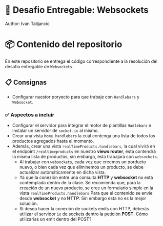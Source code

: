 # 🚀 Desafio Entregable: Websockets
Author: Ivan Talijancic

# 📦 Contenido del repositorio
En este repositorio se entrega el código correspondiente a la resolución del desafio entregable de `Websockets`.

## 📋 Consignas
- Configurar nuestor poryecto para que trabaje con `Handlebars` y `Websocket`.

### ✅ Aspectos a incluir
- Configurar el servidor para integrar el motor de plantillas `Hadlebars` e instalar un servidor de `socket.io` al mismo.
- Crear una vista `home.handlebars` la cuál contenga una lista de todos los productos agregados hasta el momento.
- Además, crear una vista `realTimeProducts.handlebars`, la cual vivirá en el endpoint `/realtimeproducts` en nuestro **views router**, ésta contendrá la misma lista de productos, sin embargo, ésta trabajará con `websockets`.
    - Al trabajar con `websockets`, cada vez que creemos un porducto nuevo, o bien cada vez que eliminemos un producto, se debe actualizar automáticamente en dicha vista.
    - Ya que la conezión entre una consulta **HTTP** y **websocket** no está contemplada dentro de la clase. Se recomienda que, para la creación de un nuevo producto, se cree un formulario simple en la vista `realTimeProducts.handlebars` Para que el contenido se envíe desde **websocket** y no **HTTP**. Sin embargo esta no es la mejor solución.
    - Si desea hacer la conexión de sockets emits con HTTP, deberás utilizar el servidor `io` de sockets dentro la petición **POST**. Cómo utilizarias un emit dentro del POST?